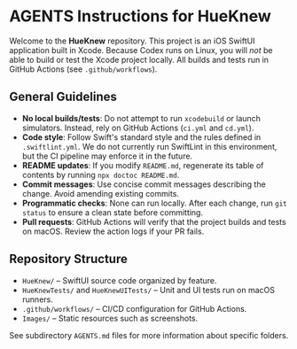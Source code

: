 # AGENTS Instructions for HueKnew

Welcome to the **HueKnew** repository. This project is an iOS SwiftUI application built in Xcode. Because Codex runs on Linux, you will *not* be able to build or test the Xcode project locally. All builds and tests run in GitHub Actions (see `.github/workflows`).

## General Guidelines

- **No local builds/tests**: Do not attempt to run `xcodebuild` or launch simulators. Instead, rely on GitHub Actions (`ci.yml` and `cd.yml`).
- **Code style**: Follow Swift's standard style and the rules defined in `.swiftlint.yml`. We do not currently run SwiftLint in this environment, but the CI pipeline may enforce it in the future.
- **README updates**: If you modify `README.md`, regenerate its table of contents by running `npx doctoc README.md`.
- **Commit messages**: Use concise commit messages describing the change. Avoid amending existing commits.
- **Programmatic checks**: None can run locally. After each change, run `git status` to ensure a clean state before committing.
- **Pull requests**: GitHub Actions will verify that the project builds and tests on macOS. Review the action logs if your PR fails.

## Repository Structure

- `HueKnew/` – SwiftUI source code organized by feature.
- `HueKnewTests/` and `HueKnewUITests/` – Unit and UI tests run on macOS runners.
- `.github/workflows/` – CI/CD configuration for GitHub Actions.
- `Images/` – Static resources such as screenshots.

See subdirectory `AGENTS.md` files for more information about specific folders.
